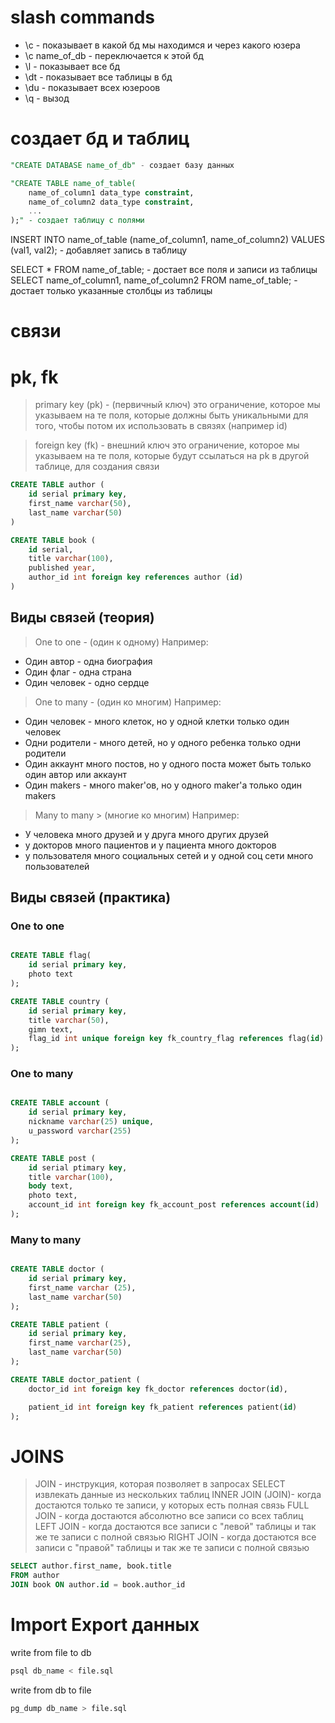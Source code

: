 # slash commands
* \c - показывает в какой бд мы находимся и через какого юзера
* \c name_of_db - переключается к этой бд
* \l - показывает все бд
* \dt - показывает все таблицы в бд
* \du - показывает всех юзероов
* \q - вызод

# создает бд и таблиц
``` sql
"CREATE DATABASE name_of_db" - создает базу данных
```

```sql
"CREATE TABLE name_of_table(
    name_of_column1 data_type constraint,
    name_of_column2 data_type constraint,
    ...
);" - создает таблицу с полями
```

INSERT INTO name_of_table (name_of_column1, name_of_column2) VALUES (val1, val2); - добавляет запись в таблицу

SELECT * FROM name_of_table; - достает все поля и записи из таблицы
SELECT name_of_column1, name_of_column2 FROM name_of_table; - достает только указанные столбцы из таблицы

# связи
# pk, fk
> primary key (pk) - (первичный ключ)
> это ограничение, которое мы указываем на те поля, которые должны быть уникальными для того, 
чтобы потом их использовать в связях (например id)

> foreign key (fk) - внешний ключ
> это ограничение, которое мы указываем на те поля,
которые будут ссылаться на pk в другой таблице, для создания связи

``` sql
CREATE TABLE author (
    id serial primary key,
    first_name varchar(50),
    last_name varchar(50)
)

CREATE TABLE book (
    id serial,
    title varchar(100),
    published year,
    author_id int foreign key references author (id)
)
```

## Виды связей (теория)
> One to one - (один к одному)
Например: 

* Один автор - одна биография
* Один флаг - одна страна
* Один человек - одно сердце

> One to many - (один ко многим)
Например:

* Один человек - много клеток, но у одной клетки только один человек
* Одни родители - много детей, но у одного ребенка только одни родители
* Один аккаунт много постов, но у одного поста может быть только один автор или аккаунт
* Один makers - много maker'ов, но у одного maker'a только один makers

> Many to many > (многие ко многим)
Например:

* У человека много друзей и у друга много других друзей
* у докторов много пациентов и у пациента много докторов
* у пользователя много социальных сетей и у одной соц сети много пользователей

## Виды связей (практика)
### One to one
```sql

CREATE TABLE flag(
    id serial primary key,
    photo text
);

CREATE TABLE country (
    id serial primary key,
    title varchar(50),
    gimn text,
    flag_id int unique foreign key fk_country_flag references flag(id)
);
```
### One to many
```sql

CREATE TABLE account (
    id serial primary key,
    nickname varchar(25) unique,
    u_password varchar(255)
);

CREATE TABLE post (
    id serial ptimary key,
    title varchar(100),
    body text,
    photo text,
    account_id int foreign key fk_account_post references account(id)
);
```

### Many to many
```sql

CREATE TABLE doctor (
    id serial primary key,
    first_name varchar (25),
    last_name varchar(50)
);

CREATE TABLE patient (
    id serial primary key,
    first_name varchar(25),
    last_name varchar(50)
);

CREATE TABLE doctor_patient (
    doctor_id int foreign key fk_doctor references doctor(id),

    patient_id int foreign key fk_patient references patient(id)
);
```

# JOINS
> JOIN - инструкция, которая позволяет в запросах SELECT извлекать данные из нескольких таблиц
> INNER JOIN (JOIN)- когда достаются только те записи, у которых есть полная связь
> FULL JOIN - когда достаются абсолютно все записи со всех таблиц
> LEFT JOIN - когда достаются все записи с "левой" таблицы и так же те записи с полной связью
> RIGHT JOIN - когда достаются все записи с "правой" таблицы и так же те записи с полной связью

```SQL
SELECT author.first_name, book.title
FROM author
JOIN book ON author.id = book.author_id
```

# Import Export данных
write from file to db
```bash
psql db_name < file.sql
```

write from db to file
```bash
pg_dump db_name > file.sql
```
